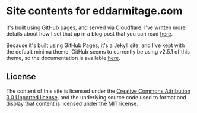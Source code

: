 # Site contents for eddarmitage.com

It's built using GitHub pages, and served via Cloudflare. I've written more details about how I set that up in a blog
post that you can read [here](https://eddarmitage.com/2023/06/hosting-a-static-site).

Because it's built using GitHub Pages, it's a Jekyll site, and I've kept with the default minima theme. GitHub seems to
currently be using v2.5.1 of this theme, so the documentation is available [here][Minima-docs].

## License
The content of this site is licensed under the [Creative Commons Attribution 3.0 Unported license](https://creativecommons.org/licenses/by/3.0/), and the underlying source code used to format and display that content is licensed under the [MIT license](LICENSE.md).

[Minima-docs]: https://github.com/jekyll/minima/blob/v2.5.1/README.md